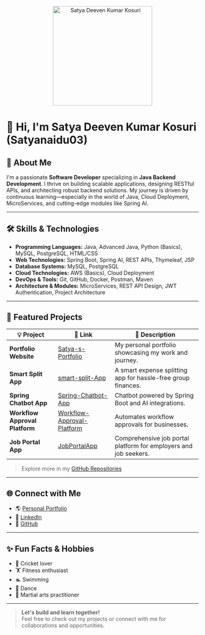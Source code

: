 <p align="center">
  <img src="profile-picture.jpg" alt="Satya Deeven Kumar Kosuri" width="260"/>
</p>

# 👋 Hi, I'm Satya Deeven Kumar Kosuri (Satyanaidu03)

## 🚀 About Me
I'm a passionate **Software Developer** specializing in **Java Backend Development**. I thrive on building scalable applications, designing RESTful APIs, and architecting robust backend solutions. My journey is driven by continuous learning—especially in the world of Java, Cloud Deployment, MicroServices, and cutting-edge modules like Spring AI.

---

## 🛠️ Skills & Technologies

- **Programming Languages:** Java, Advanced Java, Python (Basics), MySQL, PostgreSQL, HTML/CSS
- **Web Technologies:** Spring Boot, Spring AI, REST APIs, Thymeleaf, JSP
- **Database Systems:** MySQL, PostgreSQL
- **Cloud Technologies:** AWS (Basics), Cloud Deployment
- **DevOps & Tools:** Git, GitHub, Docker, Postman, Maven
- **Architecture & Modules:** MicroServices, REST API Design, JWT Authentication, Project Architecture

---

## 🌟 Featured Projects

| 💡 Project | 🔗 Link | 📝 Description |
|------------|--------|---------------|
| **Portfolio Website** | [Satya-s-Portfolio](https://github.com/Satyanaidu03/Satya-s-Portfolio) | My personal portfolio showcasing my work and journey. |
| **Smart Split App** | [smart-split-App](https://github.com/Satyanaidu03/smart-split-App) | A smart expense splitting app for hassle-free group finances. |
| **Spring Chatbot App** | [Spring-Chatbot-App](https://github.com/Satyanaidu03/Spring-Chatbot-App) | Chatbot powered by Spring Boot and AI integrations. |
| **Workflow Approval Platform** | [Workflow-Approval-Platform](https://github.com/Satyanaidu03/Workflow-Approval-Platform) | Automates workflow approvals for businesses. |
| **Job Portal App** | [JobPortalApp](https://github.com/Satyanaidu03/JobPortalApp) | Comprehensive job portal platform for employers and job seekers. |

> Explore more in my [GitHub Repositories](https://github.com/Satyanaidu03?tab=repositories)

---

## 🌐 Connect with Me

- 🌎 [Personal Portfolio](https://satyasfolio.vercel.app/)
- 💼 [LinkedIn](https://www.linkedin.com/in/satya-deeven-kumar-kosuri-105443252/)
- 🐙 [GitHub](https://github.com/Satyanaidu03)

---

## ✨ Fun Facts & Hobbies

- 🏏 Cricket lover
- 🏋️ Fitness enthusiast
- 🏊 Swimming
- 💃 Dance
- 🥋 Martial arts practitioner

---

> **Let's build and learn together!**  
Feel free to check out my projects or connect with me for collaborations and opportunities.